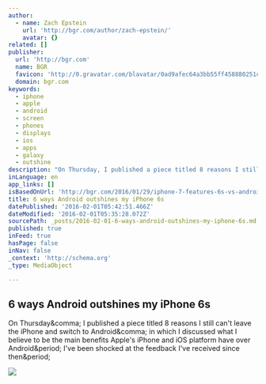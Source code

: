 ```yaml
---
author:
  - name: Zach Epstein
    url: 'http://bgr.com/author/zach-epstein/'
    avatar: {}
related: []
publisher:
  url: 'http://bgr.com'
  name: BGR
  favicon: 'http://0.gravatar.com/blavatar/0ad9afec64a3bb55ff458880251c1e21?s=16'
  domain: bgr.com
keywords:
  - iphone
  - apple
  - android
  - screen
  - phones
  - displays
  - ios
  - apps
  - galaxy
  - outshine
description: "On Thursday, I published a piece titled 8 reasons I still can't leave the iPhone and switch to Android, in which I discussed what I believe to be the main benefits Apple's iPhone and iOS platform have over Android. I've been shocked at the feedback I've received since then."
inLanguage: en
app_links: []
isBasedOnUrl: 'http://bgr.com/2016/01/29/iphone-7-features-6s-vs-android/'
title: 6 ways Android outshines my iPhone 6s
datePublished: '2016-02-01T05:42:51.466Z'
dateModified: '2016-02-01T05:35:28.072Z'
sourcePath: _posts/2016-02-01-6-ways-android-outshines-my-iphone-6s.md
published: true
inFeed: true
hasPage: false
inNav: false
_context: 'http://schema.org'
_type: MediaObject

---
```

<article style=""><h1>6 ways Android outshines my iPhone 6s</h1><p>On Thursday&amp;comma; I published a piece titled 8 reasons I still can't leave the iPhone and switch to Android&amp;comma; in which I discussed what I believe to be the main benefits Apple's iPhone and iOS platform have over Android&amp;period; I've been shocked at the feedback I've received since then&amp;period;</p><img src="https://i0.wp.com/boygeniusreport.files.wordpress.com/2016/01/iphone-6s-plus.jpg?fit=440%2C330" /></article>